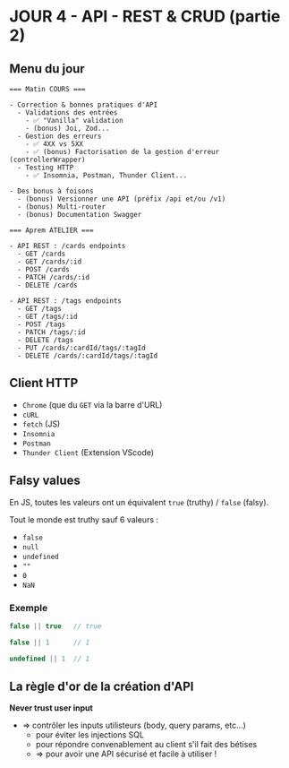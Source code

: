 # JOUR 4 - API - REST & CRUD (partie 2)

## Menu du jour

```
=== Matin COURS ===

- Correction & bonnes pratiques d'API
  - Validations des entrées 
    - ✅ "Vanilla" validation
    - (bonus) Joi, Zod...
  - Gestion des erreurs 
    - ✅ 4XX vs 5XX
    - ✅ (bonus) Factorisation de la gestion d'erreur (controllerWrapper)
  - Testing HTTP
    - ✅ Insomnia, Postman, Thunder Client...

- Des bonus à foisons
  - (bonus) Versionner une API (préfix /api et/ou /v1)
  - (bonus) Multi-router
  - (bonus) Documentation Swagger

=== Aprem ATELIER ===

- API REST : /cards endpoints
  - GET /cards
  - GET /cards/:id
  - POST /cards
  - PATCH /cards/:id
  - DELETE /cards

- API REST : /tags endpoints
  - GET /tags
  - GET /tags/:id
  - POST /tags
  - PATCH /tags/:id
  - DELETE /tags
  - PUT /cards/:cardId/tags/:tagId
  - DELETE /cards/:cardId/tags/:tagId

```


## Client HTTP

- `Chrome` (que du `GET` via la barre d'URL) 
- `cURL`
- `fetch` (JS)
- `Insomnia`
- `Postman`
- `Thunder Client` (Extension VScode)


## Falsy values

En JS, toutes les valeurs ont un équivalent `true` (truthy) / `false` (falsy).

Tout le monde est truthy sauf 6 valeurs : 
- `false`
- `null`
- `undefined`
- `""`
- `0`
- `NaN`

### Exemple

```js
false || true   // true

false || 1      // 1

undefined || 1  // 1
```

## La règle d'or de la création d'API

**Never trust user input** 
- => contrôler les inputs utilisteurs (body, query params, etc...)
  - pour éviter les injections SQL
  - pour répondre convenablement au client s'il fait des bétises
  - => pour avoir une API sécurisé et facile à utiliser !

